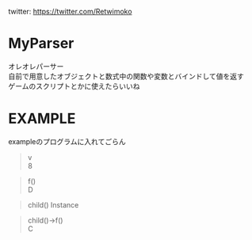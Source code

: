 twitter: https://twitter.com/Retwimoko
# MyParser
オレオレパーサー  
自前で用意したオブジェクトと数式中の関数や変数とバインドして値を返す  
ゲームのスクリプトとかに使えたらいいね  

# EXAMPLE  
exampleのプログラムに入れてごらん  
>v  
 8  
  
>f()    
 D  

>child()
 Instance
   
>child()->f()  
 C  
  

